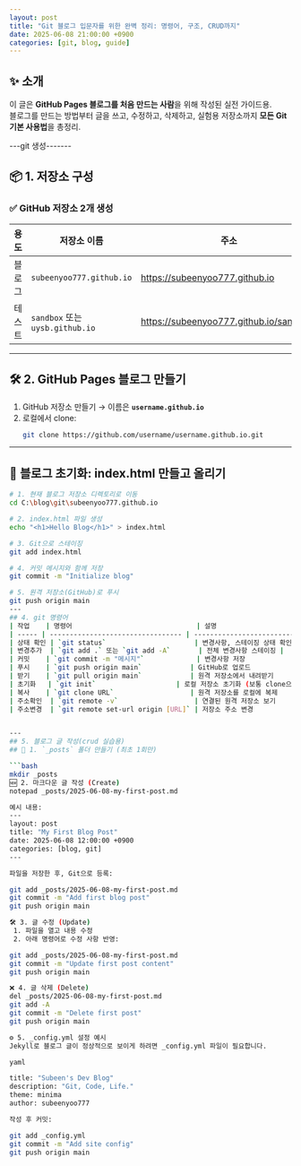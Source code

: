 ```yaml
---
layout: post
title: "Git 블로그 입문자를 위한 완벽 정리: 명령어, 구조, CRUD까지"
date: 2025-06-08 21:00:00 +0900
categories: [git, blog, guide]
---
```


## ✨ 소개

이 글은 **GitHub Pages 블로그를 처음 만드는 사람**을 위해 작성된 실전 가이드용.  
블로그를 만드는 방법부터 글을 쓰고, 수정하고, 삭제하고, 실험용 저장소까지 **모든 Git 기본 사용법**을 총정리.

---git 생성-------

## 📦 1. 저장소 구성

### ✅ GitHub 저장소 2개 생성

| 용도 | 저장소 이름 | 주소 |
|------|--------------|------|
| 블로그 | `subeenyoo777.github.io` | https://subeenyoo777.github.io |
| 테스트 | `sandbox` 또는 `uysb.github.io` | https://subeenyoo777.github.io/sandbox/ |

---

## 🛠 2. GitHub Pages 블로그 만들기

1. GitHub 저장소 만들기 → 이름은 **`username.github.io`**
2. 로컬에서 clone:
   ```bash
   git clone https://github.com/username/username.github.io.git

---
## 🔄 블로그 초기화: index.html 만들고 올리기

```bash
# 1. 현재 블로그 저장소 디렉토리로 이동
cd C:\blog\git\subeenyoo777.github.io

# 2. index.html 파일 생성
echo "<h1>Hello Blog</h1>" > index.html

# 3. Git으로 스테이징
git add index.html

# 4. 커밋 메시지와 함께 저장
git commit -m "Initialize blog"

# 5. 원격 저장소(GitHub)로 푸시
git push origin main
---
## 4. git 명령어
| 작업    | 명령어                               | 설명                         |
| ----- | --------------------------------- | -------------------------- |
| 상태 확인 | `git status`                      | 변경사항, 스테이징 상태 확인|
| 변경추가  | `git add .` 또는 `git add -A`       | 전체 변경사항 스테이징 |
| 커밋    | `git commit -m "메시지"`             | 변경사항 저장                    |
| 푸시    | `git push origin main`            | GitHub로 업로드                |
| 받기    | `git pull origin main`            | 원격 저장소에서 내려받기              |
| 초기화   | `git init`                    | 로컬 저장소 초기화 (보통 clone으로 대체)|
| 복사    | `git clone URL`                   | 원격 저장소를 로컬에 복제             |
| 주소확인  | `git remote -v`                   | 연결된 원격 저장소 보기            |
| 주소변경  | `git remote set-url origin [URL]` | 저장소 주소 변경                  |


---
## 5. 블로그 글 작성(crud 실습용)
## 📂 1. `_posts` 폴더 만들기 (최초 1회만)

```bash
mkdir _posts
🆕 2. 마크다운 글 작성 (Create)
notepad _posts/2025-06-08-my-first-post.md

예시 내용:
---
layout: post
title: "My First Blog Post"
date: 2025-06-08 12:00:00 +0900
categories: [blog, git]
---

파일을 저장한 후, Git으로 등록:

git add _posts/2025-06-08-my-first-post.md
git commit -m "Add first blog post"
git push origin main

🛠 3. 글 수정 (Update)
 1. 파일을 열고 내용 수정
 2. 아래 명령어로 수정 사항 반영:

git add _posts/2025-06-08-my-first-post.md
git commit -m "Update first post content"
git push origin main

❌ 4. 글 삭제 (Delete)
del _posts/2025-06-08-my-first-post.md
git add -A
git commit -m "Delete first post"
git push origin main

⚙️ 5. _config.yml 설정 예시
Jekyll로 블로그 글이 정상적으로 보이게 하려면 _config.yml 파일이 필요합니다.

yaml

title: "Subeen's Dev Blog"
description: "Git, Code, Life."
theme: minima
author: subeenyoo777

작성 후 커밋:

git add _config.yml
git commit -m "Add site config"
git push origin main